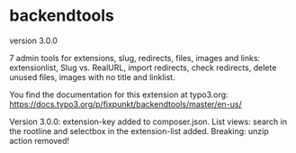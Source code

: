 # backendtools

version 3.0.0

7 admin tools for extensions, slug, redirects, files, images and links:
extensionlist, Slug vs. RealURL, import redirects, check redirects, delete unused files, images with no title and linklist.

You find the documentation for this extension at typo3.org:
https://docs.typo3.org/p/fixpunkt/backendtools/master/en-us/

Version 3.0.0: extension-key added to composer.json.
List views: search in the rootline and selectbox in the extension-list added.
Breaking: unzip action removed!